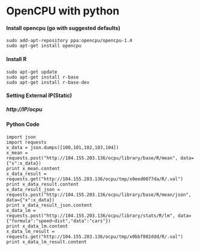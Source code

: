 # OpenCPU with python

#### Install opencpu (go with suggested defaults)
```
sudo add-apt-repository ppa:opencpu/opencpu-1.4
sudo apt-get install opencpu
```
#### Install R
```
sudo apt-get update
sudo apt-get install r-base
sudo apt-get install r-base-dev
```
#### Setting External IP(Static)
##### http://IP/ocpu
#### Python Code 
```
import json
import requests
x_data = json.dumps([100,101,102,103,104])
x_mean = requests.post("http://104.155.203.136/ocpu/library/base/R/mean", data={"x":x_data})
print x_mean.content
x_data_result = requests.get("http://104.155.203.136/ocpu/tmp/x0eed0077da/R/.val")
print x_data_result.content
x_data_result_json = requests.post("http://104.155.203.136/ocpu/library/base/R/mean/json", data={"x":x_data})
print x_data_result_json.content
x_data_lm = requests.post("http://104.155.203.136/ocpu/library/stats/R/lm", data={"formula":"speed~dist","data":"cars"})
print x_data_lm.content
x_data_lm_result = requests.get("http://104.155.203.136/ocpu/tmp/x0bbf802ddd/R/.val")
print x_data_lm_result.content
```




